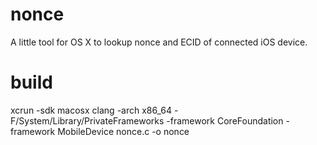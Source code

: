 # nonce
A little tool for OS X to lookup nonce and ECID of connected iOS device.
# build
xcrun -sdk macosx clang -arch x86_64 -F/System/Library/PrivateFrameworks -framework CoreFoundation -framework MobileDevice nonce.c -o nonce
